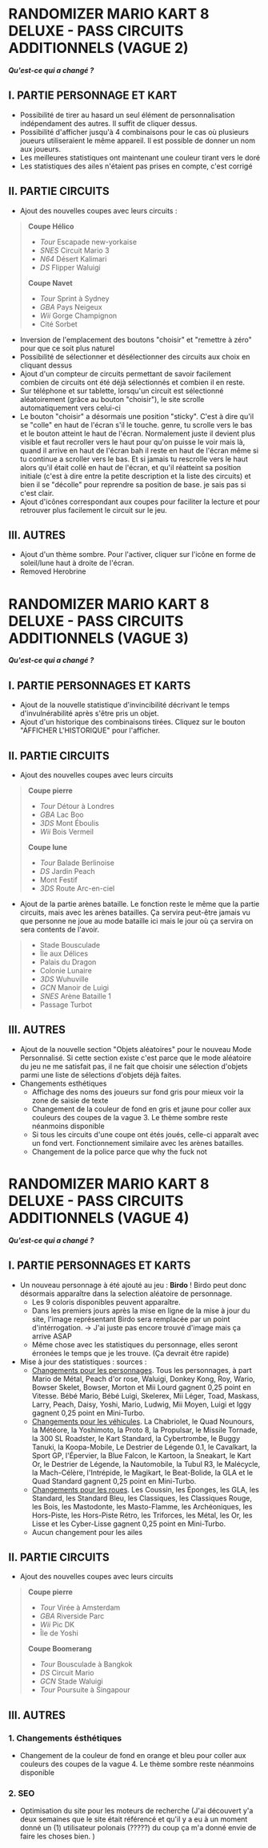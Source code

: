# RANDOMIZER MARIO KART 8 DELUXE - PASS CIRCUITS ADDITIONNELS (VAGUE 2)
***Qu'est-ce qui a changé ?***

## I. PARTIE PERSONNAGE ET KART

- Possibilité de tirer au hasard un seul élément de personnalisation indépendament des autres. Il suffit de cliquer dessus.
- Possibilité d'afficher jusqu'à 4 combinaisons pour le cas où plusieurs joueurs utiliseraient le même appareil. Il est possible de donner un nom aux joueurs.
- Les meilleures statistiques ont maintenant une couleur tirant vers le doré
- Les statistiques des ailes n'étaient pas prises en compte, c'est corrigé

## II. PARTIE CIRCUITS

- Ajout des nouvelles coupes avec leurs circuits :

> **Coupe Hélico**
> - *Tour* Escapade new-yorkaise
> - *SNES* Circuit Mario 3
> - *N64* Désert Kalimari
> - *DS* Flipper Waluigi
>
> **Coupe Navet**
> - *Tour* Sprint à Sydney
> - *GBA* Pays Neigeux
> - *Wii* Gorge Champignon
> - Cité Sorbet
  
- Inversion de l'emplacement des boutons "choisir" et "remettre à zéro" pour que ce soit plus naturel
- Possibilité de sélectionner et désélectionner des circuits aux choix en cliquant dessus
- Ajout d'un compteur de circuits permettant de savoir facilement combien de circuits ont été déjà sélectionnés et combien il en reste.
- Sur téléphone et sur tablette, lorsqu'un circuit est sélectionné aléatoirement (grâce au bouton "choisir"), le site scrolle automatiquement vers celui-ci
- Le bouton "choisir" a désormais une position "sticky". C'est à dire qu'il se "colle" en haut de l'écran s'il le touche. genre, tu scrolle vers le bas et le bouton atteint le haut de l'écran. Normalement juste il devient plus visible et faut recroller vers le haut pour qu'on puisse le voir mais là, quand il arrive en haut de l'écran bah il reste en haut de l'écran même si tu continue a scroller vers le bas. Et si jamais tu rescrolle vers le haut alors qu'il était collé en haut de l'écran, et qu'il réatteint sa position initiale (c'est à dire entre la petite description et la liste des circuits) et bien il se "décolle" pour reprendre sa position de base. je sais pas si c'est clair. 
- Ajout d'icônes correspondant aux coupes pour faciliter la lecture et pour retrouver plus facilement le circuit sur le jeu.

## III. AUTRES

- Ajout d'un thème sombre. Pour l'activer, cliquer sur l'icône en forme de soleil/lune haut à droite de l'écran.
- Removed Herobrine

# RANDOMIZER MARIO KART 8 DELUXE - PASS CIRCUITS ADDITIONNELS (VAGUE 3)
***Qu'est-ce qui a changé ?***

## I. PARTIE PERSONNAGES ET KARTS

- Ajout de la nouvelle statistique d'invincibilité décrivant le temps d'invulnérabilité après s'être pris un objet. 
- Ajout d'un historique des combinaisons tirées. Cliquez sur le bouton "AFFICHER L'HISTORIQUE" pour l'afficher. 

## II. PARTIE CIRCUITS

- Ajout des nouvelles coupes avec leurs circuits

> **Coupe pierre**
> - *Tour* Détour à Londres
> - *GBA* Lac Boo
> - *3DS* Mont Éboulis
> - *Wii* Bois Vermeil
> 
> **Coupe lune**
> - *Tour* Balade Berlinoise
> - *DS* Jardin Peach
> - Mont Festif
> - *3DS* Route Arc-en-ciel

- Ajout de la partie arènes bataille. Le fonction reste le même que la partie circuits, mais avec les arènes batailles. Ça servira peut-être jamais vu que personne ne joue au mode bataille ici mais le jour où ça servira on sera contents de l'avoir.

> - Stade Bousculade
> - Île aux Délices
> - Palais du Dragon
> - Colonie Lunaire
> - *3DS* Wuhuville
> - *GCN* Manoir de Luigi
> - *SNES* Arène Bataille 1
> - Passage Turbot

## III. AUTRES

- Ajout de la nouvelle section "Objets aléatoires" pour le nouveau Mode Personnalisé. Si cette section existe c'est parce que le mode aléatoire du jeu ne me satisfait pas, il ne fait que choisir une sélection d'objets parmi une liste de sélections d'objets déjà faites. 
- Changements esthétiques
  - Affichage des noms des joueurs sur fond gris pour mieux voir la zone de saisie de texte
  - Changement de la couleur de fond en gris et jaune pour coller aux couleurs des coupes de la vague 3. Le thème sombre reste néanmoins disponible
  - Si tous les circuits d'une coupe ont étés joués, celle-ci apparaît avec un fond vert. Fonctionnement similaire avec les arènes batailles.
  - Changement de la police parce que why the fuck not

# RANDOMIZER MARIO KART 8 DELUXE - PASS CIRCUITS ADDITIONNELS (VAGUE 4)
***Qu'est-ce qui a changé ?***

## I. PARTIE PERSONNAGES ET KARTS

- Un nouveau personnage à été ajouté au jeu : **Birdo** ! Birdo peut donc désormais apparaître dans la selection aléatoire de personnage. 
    - Les 9 coloris disponibles peuvent apparaître.
    - Dans les premiers jours après la mise en ligne de la mise à jour du site, l'image représentant Birdo sera remplacée par un point d'intérrogation. → J'ai juste pas encore trouvé d'image mais ça arrive ASAP
    - Même chose avec les statistiques du personnage, elles seront érronées le temps que je les trouve. (Ça devrait être rapide) 
- Mise à jour des statistiques : sources :
    - [Changements pour les personnages](http://japan-mk.blog.jp/mk8dx.st-c/st-c_v2.3.0.png). Tous les personnages, à part Mario de Métal, Peach d'or rose, Waluigi, Donkey Kong, Roy, Wario, Bowser Skelet, Bowser, Morton et Mii Lourd gagnent 0,25 point en Vitesse. Bébé Mario, Bébé Luigi, Skelerex, Mii Léger, Toad, Maskass, Larry, Peach, Daisy, Yoshi, Mario, Ludwig, Mii Moyen, Luigi et Iggy gagnent 0,25 point en Mini-Turbo. 
    - [Changements pour les véhicules](http://japan-mk.blog.jp/mk8dx.st-f/st-f_v2.3.0.png). La Chabriolet, le Quad Nounours, la Météore, la Yoshimoto, la Proto 8, la Propulsar, le Missile Tornade, la 300 SL Roadster, le Kart Standard, la Cybertrombe, le Buggy Tanuki, la Koopa-Mobile, Le Destrier de Légende 0.1, le Cavalkart, la Sport GP, l'Épervier, la Blue Falcon, le Kartoon, la Sneakart, le Kart Or, le Destrier de Légende, la Nautomobile, la Tubul R3, le Malécycle, la Mach-Célère, l'Intrépide, le Magikart, le Beat-Bolide, la GLA et le Quad Standard gagnent 0,25 point en Mini-Turbo.
    - [Changements pour les roues](http://japan-mk.blog.jp/mk8dx.st-t/st-t_v2.3.0.png). Les Coussin, les Éponges, les GLA, les Standard, les Standard Bleu, les Classiques, les Classiques Rouge, les Bois, les Mastodonte, les Masto-Flamme, les Archéoniques, les Hors-Piste, les Hors-Piste Rétro, les Triforces, les Métal, les Or, les Lisse et les Cyber-Lisse gagnent 0,25 point en Mini-Turbo.
    - Aucun changement pour les ailes

## II. PARTIE CIRCUITS

- Ajout des nouvelles coupes avec leurs circuits
> **Coupe pierre**
> - *Tour* Virée à Amsterdam
> - *GBA* Riverside Parc
> - *Wii* Pic DK
> - Île de Yoshi
> 
> **Coupe Boomerang**
> - *Tour* Bousculade à Bangkok
> - *DS* Circuit Mario
> - *GCN* Stade Waluigi
> - *Tour* Poursuite à Singapour

## III. AUTRES

### 1. Changements ésthétiques

- Changement de la couleur de fond en orange et bleu pour coller aux couleurs des coupes de la vague 4. Le thème sombre reste néanmoins disponible

### 2. SEO

- Optimisation du site pour les moteurs de recherche (J'ai découvert y'a deux semaines que le site était référencé et qu'il y a eu à un moment donné un (1) utilisateur polonais (?????) du coup ça m'a donné envie de faire les choses bien. )
